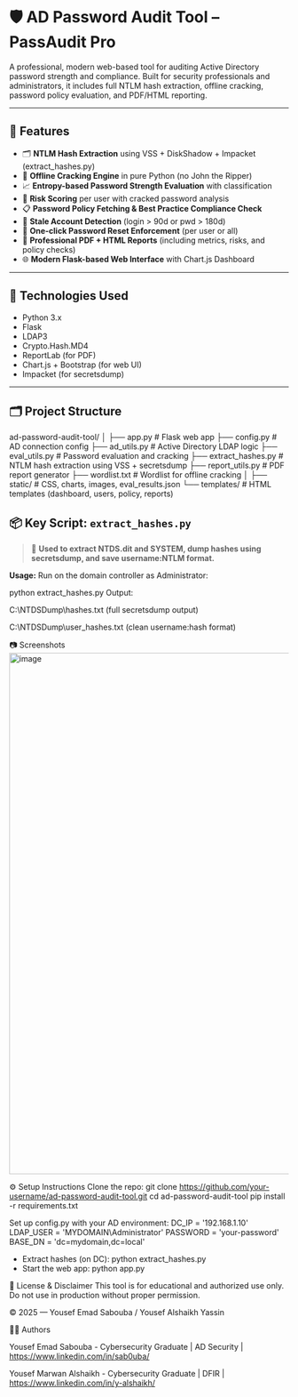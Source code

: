 # 🛡️ AD Password Audit Tool – PassAudit Pro

A professional, modern web-based tool for auditing Active Directory password strength and compliance. Built for security professionals and administrators, it includes full NTLM hash extraction, offline cracking, password policy evaluation, and PDF/HTML reporting.

---

## 🚀 Features

- 🗂 **NTLM Hash Extraction** using VSS + DiskShadow + Impacket (extract_hashes.py)
- 🔐 **Offline Cracking Engine** in pure Python (no John the Ripper)
- 📈 **Entropy-based Password Strength Evaluation** with classification
- 🧠 **Risk Scoring** per user with cracked password analysis
- 📋 **Password Policy Fetching & Best Practice Compliance Check**
- 🧓 **Stale Account Detection** (login > 90d or pwd > 180d)
- 🔁 **One-click Password Reset Enforcement** (per user or all)
- 📄 **Professional PDF + HTML Reports** (including metrics, risks, and policy checks)
- 🌐 **Modern Flask-based Web Interface** with Chart.js Dashboard

---

## 🧰 Technologies Used

- Python 3.x
- Flask
- LDAP3
- Crypto.Hash.MD4
- ReportLab (for PDF)
- Chart.js + Bootstrap (for web UI)
- Impacket (for secretsdump)

---

## 🗂 Project Structure
ad-password-audit-tool/
│
├── app.py # Flask web app
├── config.py # AD connection config
├── ad_utils.py # Active Directory LDAP logic
├── eval_utils.py # Password evaluation and cracking
├── extract_hashes.py # NTLM hash extraction using VSS + secretsdump
├── report_utils.py # PDF report generator
├── wordlist.txt # Wordlist for offline cracking
│
├── static/ # CSS, charts, images, eval_results.json
└── templates/ # HTML templates (dashboard, users, policy, reports)
## 📦 Key Script: `extract_hashes.py`

> 📌 **Used to extract NTDS.dit and SYSTEM, dump hashes using secretsdump, and save username:NTLM format.**

**Usage:**
Run on the domain controller as Administrator:

python extract_hashes.py
Output:

C:\NTDSDump\hashes.txt (full secretsdump output)

C:\NTDSDump\user_hashes.txt (clean username:hash format)


📷 Screenshots
<img width="1886" height="938" alt="image" src="https://github.com/user-attachments/assets/06d3e893-f243-42b0-b58b-c8ff5256e594" />

⚙️ Setup Instructions
Clone the repo:
git clone https://github.com/your-username/ad-password-audit-tool.git
cd ad-password-audit-tool
pip install -r requirements.txt

Set up config.py with your AD environment:
DC_IP = '192.168.1.10'
LDAP_USER = 'MYDOMAIN\\Administrator'
PASSWORD = 'your-password'
BASE_DN = 'dc=mydomain,dc=local'


- Extract hashes (on DC):
python extract_hashes.py
- Start the web app:
python app.py




📄 License & Disclaimer
This tool is for educational and authorized use only. Do not use in production without proper permission.

© 2025 — Yousef Emad Sabouba / Yousef Alshaikh Yassin

👨‍💻 Authors

Yousef Emad Sabouba - Cybersecurity Graduate | AD Security | https://www.linkedin.com/in/sab0uba/

Yousef Marwan Alshaikh - Cybersecurity Graduate | DFIR | https://www.linkedin.com/in/y-alshaikh/



